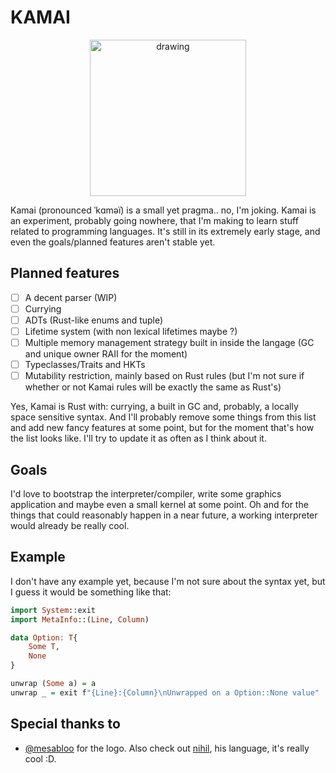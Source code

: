 # KAMAI

<p align="center"><img src="assets/kamai_logo.png" alt="drawing" width="250"/></p>
Kamai (pronounced ˈkɑməï) is a small yet pragma.. no, I'm joking. Kamai is an experiment, probably going nowhere, that I'm making to learn stuff related to programming languages.
It's still in its extremely early stage, and even the goals/planned features aren't stable yet.

## Planned features

- [ ] A decent parser (WIP)
- [ ] Currying
- [ ] ADTs (Rust-like enums and tuple)
- [ ] Lifetime system (with non lexical lifetimes maybe ?)
- [ ] Multiple memory management strategy built in inside the langage (GC and unique owner RAII for the moment)
- [ ] Typeclasses/Traits and HKTs
- [ ] Mutability restriction, mainly based on Rust rules (but I'm not sure if whether or not Kamai rules will be exactly the same as Rust's)

Yes, Kamai is Rust with: currying, a built in GC and, probably, a locally space sensitive syntax. And I'll probably remove some things from this list and add new fancy features at some point, but for the moment that's how the list looks like. I'll try to update it as often as I think about it. 

## Goals

I'd love to bootstrap the interpreter/compiler, write some graphics application and maybe even a small kernel at some point. Oh and for the things that could reasonably happen in a near future, a working interpreter would already be really cool.

## Example

I don't have any example yet, because I'm not sure about the syntax yet, but I guess it would be something like that:

```haskell
import System::exit
import MetaInfo::(Line, Column)

data Option: T{
    Some T,
    None
}

unwrap (Some a) = a
unwrap _ = exit f"{Line}:{Column}\nUnwrapped on a Option::None value"
```

## Special thanks to
- [@mesabloo](https://github.com/Mesabloo) for the logo. Also check out [nihil](https://github.com/Mesabloo/nihil), his language, it's really cool :D.
